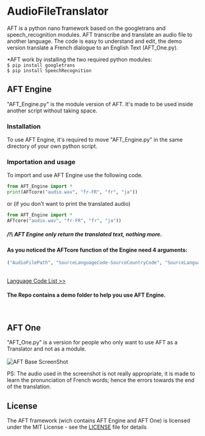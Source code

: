# AudioFileTranslator
AFT is a python nano framework based on the googletrans and speech_recognition modules. AFT transcribe and translate an audio file to another language. The code is easy to understand and edit, the demo version translate a French dialogue to an English Text (AFT_One.py).

*AFT work by installing the two required python modules:
</br>`$ pip install googletrans`
</br>`$ pip install SpeechRecognition`

## AFT Engine
"AFT_Engine.py" is the module version of AFT. It's made to be used inside another script without taking space.
### Installation
To use AFT Engine, it's required to move "AFT_Engine.py" in the same directory of your own python script.
### Importation and usage
To import and use AFT Engine use the following code.</br>
```python
from AFT_Engine import *
print(AFTcore("audio.wav", "fr-FR", "fr", "ja"))
```
or (if you don't want to print the translated audio)</br>
```python
from AFT_Engine import *
AFTcore("audio.wav", "fr-FR", "fr", "ja"))
```
##### /!\ AFT Engine only return the translated text, nothing more.
#### As you noticed the AFTcore function of the Engine need 4 arguments: </br> 
```python
("AudioFilePath", "SourceLanguageCode-SourceCountryCode", "SourceLanguageCode", "DestinationLanguageCode")
```
</br>[Language Code List >>](https://cloud.google.com/translate/docs/languages "Language Code List")</br>
#### The Repo contains a demo folder to help you use AFT Engine.

</br>

## AFT One
"AFT_One.py" is a version for people who only want to use AFT as a Translator and not as a module. </br> </br>
![AFT Base ScreenShot](https://raw.githubusercontent.com/nnnzo/Ressources/master/img/Capture%20d%E2%80%99e%CC%81cran%202020-08-02%20a%CC%80%2012.28.09.png)

PS: The audio used in the screenshot is not really appropriate, it is made to learn the pronunciation of French words; hence the errors towards the end of the translation.

## License

The AFT framework (wich contains AFT Engine and AFT One) is licensed under the MIT License - see the [LICENSE](LICENSE) file for details
